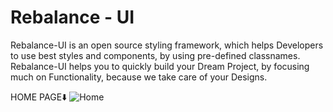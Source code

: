 <h1><strong>Rebalance - UI</strong></h1>

Rebalance-UI is an open source styling framework, which helps Developers to use best styles and components, by using pre-defined classnames. Rebalance-UI helps you to quickly build your Dream Project, by focusing much on Functionality, because we take care of your Designs.

HOME PAGE⬇️
![Home](https://user-images.githubusercontent.com/56014170/152389165-a573299e-3887-44f1-8b50-02a408468d94.gif)

